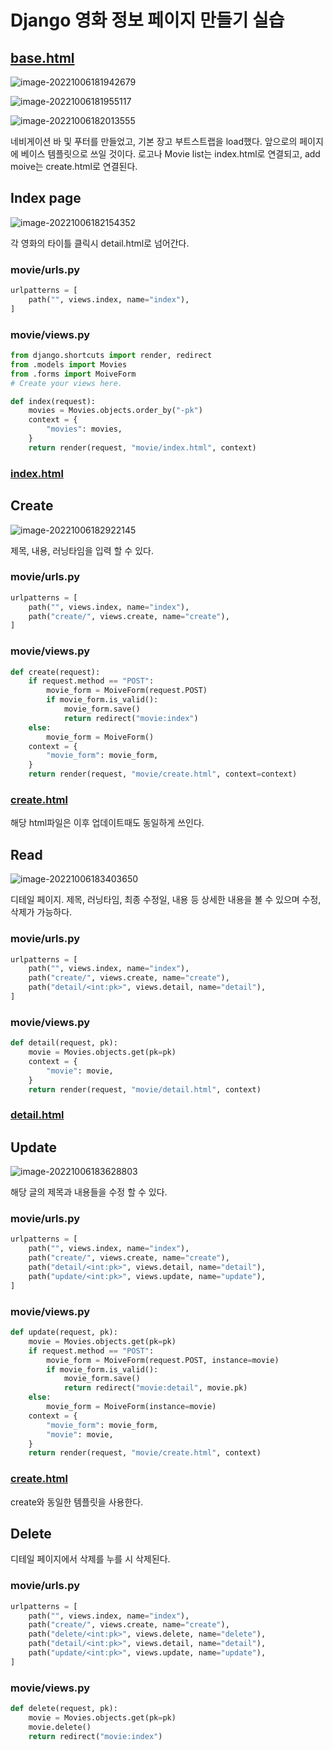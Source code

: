 

# Django 영화 정보 페이지 만들기 실습

## [base.html](./pjt/templates/base.html)

![image-20221006181942679](django_day9.assets/image-20221006181942679.png)

![image-20221006181955117](django_day9.assets/image-20221006181955117.png)

![image-20221006182013555](django_day9.assets/image-20221006182013555.png)

네비게이션 바 및 푸터를 만들었고, 기본 장고 부트스트랩을 load했다. 앞으로의 페이지에 베이스 템플릿으로 쓰일 것이다. 로고나 Movie list는 index.html로 연결되고, add moive는 create.html로 연결된다.

## Index page

![image-20221006182154352](django_day9.assets/image-20221006182154352.png)

각 영화의 타이틀 클릭시 detail.html로 넘어간다.

### movie/urls.py

```python
urlpatterns = [
    path("", views.index, name="index"),
]
```

### movie/views.py

```python
from django.shortcuts import render, redirect
from .models import Movies
from .forms import MoiveForm
# Create your views here.

def index(request):
    movies = Movies.objects.order_by("-pk")
    context = {
        "movies": movies,
    }
    return render(request, "movie/index.html", context)
```

###  [index.html](./pjt/movie/templates/movie/index.html)

## Create

![image-20221006182922145](django_day9.assets/image-20221006182922145.png)

제목, 내용, 러닝타임을 입력 할 수 있다.

### movie/urls.py

```python
urlpatterns = [
    path("", views.index, name="index"),
    path("create/", views.create, name="create"),
]
```

### movie/views.py

```python
def create(request):
    if request.method == "POST":
        movie_form = MoiveForm(request.POST)
        if movie_form.is_valid():
            movie_form.save()
            return redirect("movie:index")
    else:
        movie_form = MoiveForm()
    context = {
        "movie_form": movie_form,
    }
    return render(request, "movie/create.html", context=context)
```

### [create.html](./pjt/movie/templates/movie/create.html)

해당 html파일은 이후 업데이트때도 동일하게 쓰인다.

## Read

![image-20221006183403650](django_day9.assets/image-20221006183403650.png)

디테일 페이지. 제목, 러닝타임, 최종 수정일, 내용 등 상세한 내용을 볼 수 있으며 수정, 삭제가 가능하다.

### movie/urls.py

```python
urlpatterns = [
    path("", views.index, name="index"),
    path("create/", views.create, name="create"),
    path("detail/<int:pk>", views.detail, name="detail"),
]
```

### movie/views.py

```python
def detail(request, pk):
    movie = Movies.objects.get(pk=pk)
    context = {
        "movie": movie,
    }
    return render(request, "movie/detail.html", context)
```

### [detail.html](./pjt/movie/templates/movie/detail.html)

## Update

![image-20221006183628803](django_day9.assets/image-20221006183628803.png)

해당 글의 제목과 내용들을 수정 할 수 있다.

### movie/urls.py

```python
urlpatterns = [
    path("", views.index, name="index"),
    path("create/", views.create, name="create"),
    path("detail/<int:pk>", views.detail, name="detail"),
    path("update/<int:pk>", views.update, name="update"),
]
```

### movie/views.py

```python
def update(request, pk):
    movie = Movies.objects.get(pk=pk)
    if request.method == "POST":
        movie_form = MoiveForm(request.POST, instance=movie)
        if movie_form.is_valid():
            movie_form.save()
            return redirect("movie:detail", movie.pk)
    else:
        movie_form = MoiveForm(instance=movie)
    context = {
        "movie_form": movie_form,
        "movie": movie,
    }
    return render(request, "movie/create.html", context)
```

### [create.html](./pjt/movie/templates/movie/create.html)

create와 동일한 템플릿을 사용한다.

## Delete

디테일 페이지에서 삭제를 누를 시 삭제된다.

### movie/urls.py

```python
urlpatterns = [
    path("", views.index, name="index"),
    path("create/", views.create, name="create"),
    path("delete/<int:pk>", views.delete, name="delete"),
    path("detail/<int:pk>", views.detail, name="detail"),
    path("update/<int:pk>", views.update, name="update"),
]
```

### movie/views.py

```python
def delete(request, pk):
    movie = Movies.objects.get(pk=pk)
    movie.delete()
    return redirect("movie:index")
```

